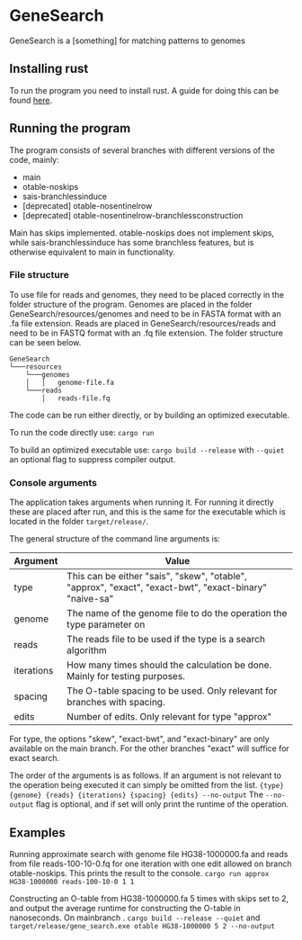 # GeneSearch

GeneSearch is a [something] for matching patterns to genomes

## Installing rust

To run the program you need to install rust. A guide for doing this can be found [here][rust-install].

## Running the program
The program consists of several branches with different versions of the code, mainly:

- main 
- otable-noskips
- sais-branchlessinduce
- [deprecated] otable-nosentinelrow 
- [deprecated] otable-nosentinelrow-branchlessconstruction  

Main has skips implemented. otable-noskips does not implement skips, while sais-branchlessinduce has some branchless features, but is otherwise equivalent to main in functionality.

### File structure

To use file for reads and genomes, they need to be placed correctly in the folder structure of the program. Genomes are placed in the folder GeneSearch/resources/genomes and need to be in FASTA format with an .fa file extension. Reads are placed in GeneSearch/resources/reads and need to be in FASTQ format with an .fq file extension. The folder structure can be seen below.
```
GeneSearch
└───resources
    └───genomes
    │   │   genome-file.fa 
    └───reads
        │   reads-file.fq
```

The code can be run either directly, or by building an optimized executable.

To run the code directly use:
`cargo run`

To build an optimized executable use:
`cargo build --release` with `--quiet` an optional flag to suppress compiler output.

### Console arguments

The application takes arguments when running it. For running it directly these are placed after run, and this is the same for the executable which is located in the folder `target/release/`.

The general structure of the command line arguments is:

| Argument | Value |
| ------ | ------ |
| type | This can be either "sais", "skew", "otable", "approx", "exact", "exact-bwt", "exact-binary" "naive-sa" |
| genome | The name of the genome file to do the operation the type parameter on |
| reads | The reads file to be used if the type is a search algorithm |
| iterations | How many times should the calculation be done. Mainly for testing purposes. |
| spacing | The O-table spacing to be used. Only relevant for branches with spacing. |
| edits | Number of edits. Only relevant for type "approx" |

For type, the options "skew", "exact-bwt", and "exact-binary" are only available on the main branch. For the other branches "exact" will suffice for exact search.
 
The order of the arguments is as follows. If an argument is not relevant to the operation being executed it can simply be omitted from the list.
`{type} {genome} {reads} {iterations} {spacing} {edits} --no-output`
The `--no-output` flag is optional, and if set will only print the runtime of the operation.

## Examples
Running approximate search with genome file HG38-1000000.fa and reads from file reads-100-10-0.fq for one iteration with one edit allowed on branch otable-noskips. This prints the result to the console.
`cargo run approx HG38-1000000 reads-100-10-0 1 1`

Constructing an O-table from HG38-1000000.fa 5 times with skips set to 2, and output the average runtime for constructing the O-table in nanoseconds. On mainbranch .
`cargo build --release --quiet` and
`target/release/gene_search.exe otable HG38-1000000 5 2 --no-output`

[//]: # (These are reference links used in the body of this note)
   [rust-install]: <https://www.rust-lang.org/learn/get-started>
>
